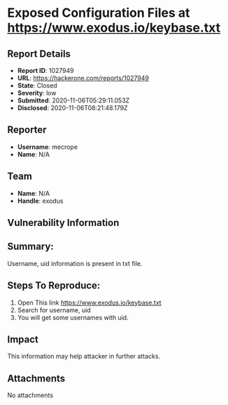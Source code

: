 # Exposed Configuration Files at https://www.exodus.io/keybase.txt 

## Report Details
- **Report ID**: 1027949
- **URL**: https://hackerone.com/reports/1027949
- **State**: Closed
- **Severity**: low
- **Submitted**: 2020-11-06T05:29:11.053Z
- **Disclosed**: 2020-11-06T08:21:48.179Z

## Reporter
- **Username**: mecrope
- **Name**: N/A

## Team
- **Name**: N/A
- **Handle**: exodus

## Vulnerability Information
## Summary:
Username, uid information is present in txt file.

## Steps To Reproduce:

  1. Open This link https://www.exodus.io/keybase.txt 
  2. Search for username, uid
  3. You will get some usernames with uid.

## Impact

This information may help attacker in further attacks.

## Attachments
No attachments
